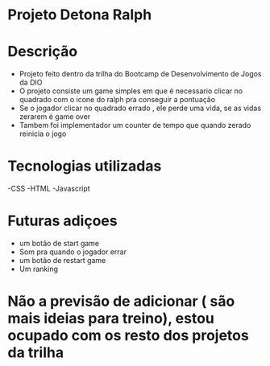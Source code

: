 # Projeto Detona Ralph

 # Descrição
   - Projeto feito dentro da trilha do Bootcamp de Desenvolvimento de Jogos da DIO
   - O projeto consiste um game simples em que é necessario clicar no quadrado com o icone do ralph pra conseguir a pontuação
   - Se o jogador clicar no quadrado errado , ele perde uma vida, se as vidas zerarem é game over
   - Tambem foi implementador um counter de tempo que quando zerado reinicia o jogo

 # Tecnologias utilizadas

  -CSS
  -HTML
  -Javascript

 # Futuras adiçoes
   - um botão de start game
   - Som pra quando o jogador errar
   - um botão de restart game
   - Um ranking

   # Não a previsão de adicionar ( são mais ideias para treino), estou ocupado com os resto dos projetos da trilha

